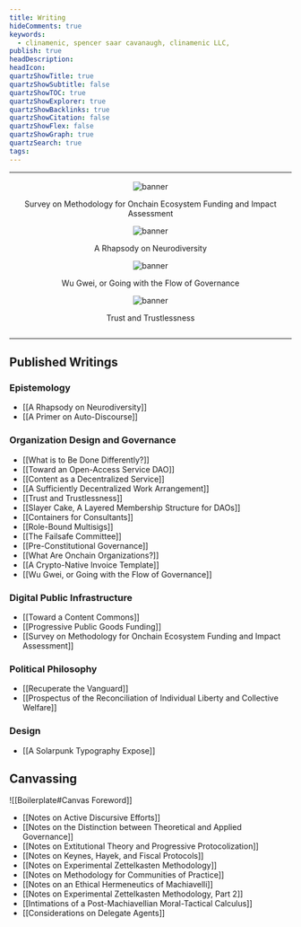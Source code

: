 ```yaml
---
title: Writing
hideComments: true
keywords:
  - clinamenic, spencer saar cavanaugh, clinamenic LLC,
publish: true
headDescription:
headIcon:
quartzShowTitle: true
quartzShowSubtitle: false
quartzShowTOC: true
quartzShowExplorer: true
quartzShowBacklinks: true
quartzShowCitation: false
quartzShowFlex: false
quartzShowGraph: true
quartzSearch: true
tags:
---
```


<style>
  .page-listing {
    display: none;
  }

  .page-header .popover-hint .article-title {
    font-weight: 300;
    font-size: 1.8rem;
    letter-spacing: 2px;
    font-family: GeistMono;
  }

</style>

---

<div class="gallery2" style="margin: 1rem 0rem 0rem 0rem;">

<div class="text-box" style="text-align: center; display: flex; flex-direction: column; align-items: center; animation: slide-right-400 4s ease-in-out; padding: 0rem;">
  <img src="https://arweave.net/adMJyqREd1b7sFF_EWbcUWGN54A84doFU-fFEB-gX1Q" alt="banner" style="margin: 0rem; border-radius: 0px;"/>
  <p>Survey on Methodology for Onchain Ecosystem Funding and Impact Assessment</p>
</div>

<div class="text-box" style="text-align: center; display: flex; flex-direction: column; align-items: center; animation: slide-left-400 4s ease-in-out; padding: 0rem;">
  <img src="https://arweave.net/xyErVkoWdB0uDWV5a5onev40x8gZBSd8yINxgzKKOrE" alt="banner" style="margin: 0rem; border-radius: 0px;"/>
  <p>A Rhapsody on Neurodiversity</p>
</div>

<div class="text-box" style="text-align: center; display: flex; flex-direction: column; align-items: center; animation: slide-right-400 5s ease-in-out; padding: 0rem;">
  <img src="https://arweave.net/Fz2ozgyIb_O7nkketDN9LbdeQ3JknF07Ywi1DI8Jy-0" alt="banner" style="margin: 0rem; border-radius: 0px;"/>
  <p>Wu Gwei, or Going with the Flow of Governance</p>
</div>

<div class="text-box" style="text-align: center; display: flex; flex-direction: column; align-items: center; animation: slide-left-400 5s ease-in-out; padding: 0rem;">
  <img src="https://arweave.net/1OCpB8IN7kO8LiEOoutCLSSyGbHLHfhoJSQoloN_Y5g" alt="banner" style="margin: 0rem; border-radius: 0px;"/>
  <p>Trust and Trustlessness</p>
</div>

</div>

---

## Published Writings

### Epistemology

- [[A Rhapsody on Neurodiversity]]
- [[A Primer on Auto-Discourse]]

### Organization Design and Governance

- [[What is to Be Done Differently?]]
- [[Toward an Open-Access Service DAO]]
- [[Content as a Decentralized Service]]
- [[A Sufficiently Decentralized Work Arrangement]]
- [[Trust and Trustlessness]]
- [[Slayer Cake, A Layered Membership Structure for DAOs]]
- [[Containers for Consultants]]
- [[Role-Bound Multisigs]]
- [[The Failsafe Committee]]
- [[Pre-Constitutional Governance]]
- [[What Are Onchain Organizations?]]
- [[A Crypto-Native Invoice Template]]
- [[Wu Gwei, or Going with the Flow of Governance]]

### Digital Public Infrastructure

- [[Toward a Content Commons]]
- [[Progressive Public Goods Funding]]
- [[Survey on Methodology for Onchain Ecosystem Funding and Impact Assessment]]

### Political Philosophy

- [[Recuperate the Vanguard]]
- [[Prospectus of the Reconciliation of Individual Liberty and Collective Welfare]]

### Design

- [[A Solarpunk Typography Expose]]

## Canvassing

![[Boilerplate#Canvas Foreword]]

- [[Notes on Active Discursive Efforts]]
- [[Notes on the Distinction between Theoretical and Applied Governance]]
- [[Notes on Extitutional Theory and Progressive Protocolization]]
- [[Notes on Keynes, Hayek, and Fiscal Protocols]]
- [[Notes on Experimental Zettelkasten Methodology]]
- [[Notes on Methodology for Communities of Practice]]
- [[Notes on an Ethical Hermeneutics of Machiavelli]]
- [[Notes on Experimental Zettelkasten Methodology, Part 2]]
- [[Intimations of a Post-Machiavellian Moral-Tactical Calculus]]
- [[Considerations on Delegate Agents]]
